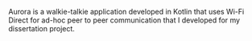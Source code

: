 Aurora is a walkie-talkie application developed in Kotlin that uses Wi-Fi Direct for ad-hoc peer to peer communication that I developed for my dissertation project.
